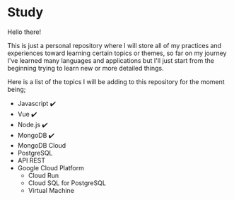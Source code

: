 # Study

Hello there! 

This is just a personal repository where I will store all of my practices and experiences toward learning certain topics or themes, so far on my journey I've learned many languages and applications but I'll just start from the beginning trying to learn new or more detailed things.

Here is a list of the topics I will be adding to this repository for the moment being;

- Javascript ✔️
- Vue ✔️
- Node.js ✔️
- MongoDB ✔️
- MongoDB Cloud
- PostgreSQL
- API REST
- Google Cloud Platform
  - Cloud Run
  - Cloud SQL for PostgreSQL
  - Virtual Machine
